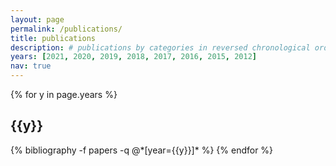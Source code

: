 ```yaml
---
layout: page
permalink: /publications/
title: publications
description: # publications by categories in reversed chronological order. generated by jekyll-scholar.
years: [2021, 2020, 2019, 2018, 2017, 2016, 2015, 2012]
nav: true
---
```


<div class="publications">

{% for y in page.years %}
  <h2 class="year">{{y}}</h2>
  {% bibliography -f papers -q @*[year={{y}}]* %}
{% endfor %}

</div>
